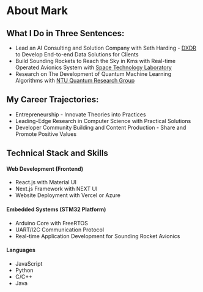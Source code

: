 # About Mark

## What I Do in Three Sentences:
- Lead an AI Consulting and Solution Company with Seth Harding - [DXDR](https://github.com/DXDR-AI) to Develop End-to-end Data Solutions for Clients
- Build Sounding Rockets to Reach the Sky in Kms with Real-time Operated Avionics System with [Space Technology Laboratory](https://github.com/TKU-STL)
- Research on The Development of Quantum Machine Learning Algorithms with [NTU Quantum Research Group](https://github.com/ntu-quantum-finance)

## My Career Trajectories:
- Entrepreneurship - Innovate Theories into Practices 
- Leading-Edge Research in Computer Science with Practical Solutions
- Developer Community Building and Content Production - Share and Promote Positive Values

## Technical Stack and Skills
#### Web Development (Frontend)
- React.js with Material UI
- Next.js Framework with NEXT UI
- Website Deployment with Vercel or Azure

#### Embedded Systems (STM32 Platform)
- Arduino Core with FreeRTOS
- UART/I2C Communication Protocol
- Real-time Application Development for Sounding Rocket Avionics

#### Languages
- JavaScript
- Python
- C/C++
- Java

